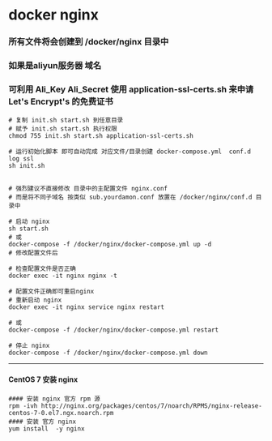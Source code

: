 # docker nginx

### 所有文件将会创建到 /docker/nginx 目录中
### 如果是aliyun服务器 域名 
### 可利用 Ali_Key Ali_Secret 使用 application-ssl-certs.sh 来申请 Let's Encrypt's 的免费证书
```shell script
# 复制 init.sh start.sh 到任意目录
# 赋予 init.sh start.sh 执行权限
chmod 755 init.sh start.sh application-ssl-certs.sh

# 运行初始化脚本 即可自动完成 对应文件/目录创建 docker-compose.yml  conf.d log ssl
sh init.sh


# 强烈建议不直接修改 目录中的主配置文件 nginx.conf 
# 而是将不同子域名 按类似 sub.yourdamon.conf 放置在 /docker/nginx/conf.d 目录中

# 启动 nginx
sh start.sh
# 或
docker-compose -f /docker/nginx/docker-compose.yml up -d
# 修改配置文件后 

# 检查配置文件是否正确
docker exec -it nginx nginx -t

# 配置文件正确即可重启nginx
# 重新启动 nginx
docker exec -it nginx service nginx restart

# 或
docker-compose -f /docker/nginx/docker-compose.yml restart

# 停止 nginx
docker-compose -f /docker/nginx/docker-compose.yml down
```

---
#### CentOS 7 安装 nginx
```shell script
#### 安装 nginx 官方 rpm 源
rpm -ivh http://nginx.org/packages/centos/7/noarch/RPMS/nginx-release-centos-7-0.el7.ngx.noarch.rpm
#### 安装 官方 nginx
yum install  -y nginx
```